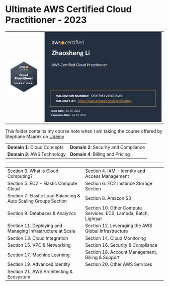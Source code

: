 # Ultimate AWS Certified Cloud Practitioner - 2023


|  |  |
| :-------------------- | :-------------------- |
| ![](./img/aws-certified-cloud-practitioner.png)  | ![](./img/aws-certified-cloud-practitioner-certificate.png) |

This folder contains my course note when I am taking the course offered by Stephane Maarek on [Udemy](https://www.udemy.com/course/aws-certified-cloud-practitioner-new/)


|  |  |
| :-------------------- | :-------------------- |
| **Domain 1**: Cloud Concepts  | **Domain 2**: Security and Compliance |
|  **Domain 3**: AWS Technology  | **Domain 4**: Billing and Pricing |

---

|  |  |
| :-------------------- | :-------------------- |
| Section 3. What is Cloud Computing?  | Section 4. IAM - Identity and Access Management |
| Section 5. EC2 - Elastic Compute Cloud | Section 6. EC2 Instance Storage Section  |
| Section 7. Elastic Load Balancing & Auto Scaling Groups Section | Section 8. Amazon S3 |
| Section 9. Databases & Analytics | Section 10. Other Compute Services: ECS, Lambda, Batch, Lightsail |
| Section 11. Deploying and Managing Infrastructure at Scale | Section 12. Leveraging the AWS Global Infrastructure |
| Section 13. Cloud Integration | Section 14. Cloud Monitoring |
| Section 15. VPC & Networking | Section 16. Security & Compliance |
| Section 17. Machine Learning | Section 18. Account Management, Billing & Support |
| Section 19. Advanced Identity | Section 20. Other AWS Services |
| Section 21. AWS Architecting & Ecosystem |  |
